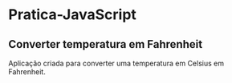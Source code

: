 # Pratica-JavaScript
## Converter temperatura em Fahrenheit
Aplicação criada para converter uma temperatura em Celsius em Fahrenheit.
